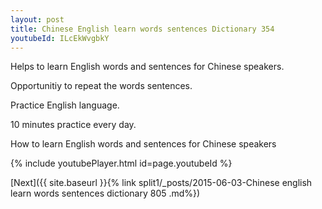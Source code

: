 ```yaml
---
layout: post
title: Chinese English learn words sentences Dictionary 354 
youtubeId: ILcEkWvgbkY
---
```

 
 
Helps to learn English words and sentences for Chinese speakers.

Opportunitiy to repeat the words sentences. 

Practice English language. 
 
10 minutes practice every day. 
 
How to learn English words and sentences for Chinese speakers 
 
{% include youtubePlayer.html id=page.youtubeId %}
 
 
[Next]({{ site.baseurl }}{% link  split1/_posts/2015-06-03-Chinese english learn words sentences dictionary 805 .md%})
 
